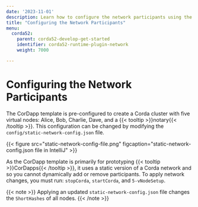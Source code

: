 ```yaml
---
date: '2023-11-01'
description: Learn how to configure the network participants using the CorDapp template.
title: "Configuring the Network Participants"
menu:
  corda52:
    parent: corda52-develop-get-started
    identifier: corda52-runtime-plugin-network
    weight: 7000

---
```

# Configuring the Network Participants

The CorDapp template is pre-configured to create a Corda cluster with five virtual nodes: Alice, Bob, Charlie, Dave, and a {{< tooltip >}}notary{{< /tooltip >}}.
This configuration can be changed by modifying the `config/static-network-config.json` file.

{{< figure src="static-network-config-file.png" figcaption="static-network-config.json file in IntelliJ" >}}

As the CorDapp template is primarily for prototyping {{< tooltip >}}CorDapps{{< /tooltip >}}, it uses a static version of a Corda network and so you cannot dynamically add or remove participants. To apply network changes, you must run: `stopCorda`, `startCorda`, and `5-vNodeSetup`.

{{< note >}}
Applying an updated `static-network-config.json` file changes the `ShortHashes` of all nodes.
{{< /note >}}
